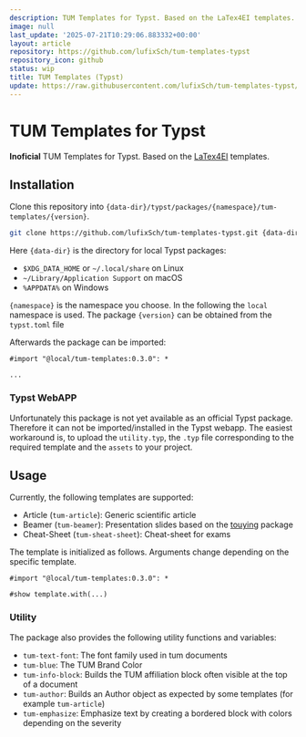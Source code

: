```yaml
---
description: TUM Templates for Typst. Based on the LaTex4EI templates.
image: null
last_update: '2025-07-21T10:29:06.883332+00:00'
layout: article
repository: https://github.com/lufixSch/tum-templates-typst
repository_icon: github
status: wip
title: TUM Templates (Typst)
update: https://raw.githubusercontent.com/lufixSch/tum-templates-typst/refs/heads/main/README.md
---
```


# TUM Templates for Typst

__Inoficial__ TUM Templates for Typst. Based on the [LaTex4EI](https://gitlab.lrz.de/latex4ei/tum-templates) templates.

## Installation

Clone this repository into `{data-dir}/typst/packages/{namespace}/tum-templates/{version}`.

```bash
git clone https://github.com/lufixSch/tum-templates-typst.git {data-dir}/typst/packages/{namespace}/tum-templates/{version}
```

Here `{data-dir}` is the directory for local Typst packages:

- `$XDG_DATA_HOME` or `~/.local/share` on Linux
- `~/Library/Application Support` on macOS
- `%APPDATA%` on Windows

`{namespace}` is the namespace you choose. In the following the `local` namespace is used. The package `{version}` can be obtained from the `typst.toml` file

Afterwards the package can be imported:

```
#import "@local/tum-templates:0.3.0": *

...
```

### Typst WebAPP

Unfortunately this package is not yet available as an official Typst package. Therefore it can not be imported/installed in the Typst webapp. The easiest workaround is, to upload the `utility.typ`, the `.typ` file corresponding to the required template and the `assets` to your project.

## Usage

Currently, the following templates are supported:

- Article (`tum-article`): Generic scientific article
- Beamer (`tum-beamer`): Presentation slides based on the [touying](https://typst.app/universe/package/touying) package
- Cheat-Sheet (`tum-sheat-sheet`): Cheat-sheet for exams

The template is initialized as follows. Arguments change depending on the specific template.

```
#import "@local/tum-templates:0.3.0": *

#show template.with(...)
```

### Utility

The package also provides the following utility functions and variables:

- `tum-text-font`: The font family used in tum documents
- `tum-blue`: The TUM Brand Color
- `tum-info-block`: Builds the TUM affiliation block often visible at the top of a document
- `tum-author`: Builds an Author object as expected by some templates (for example `tum-article`)
- `tum-emphasize`: Emphasize text by creating a bordered block with colors depending on the severity